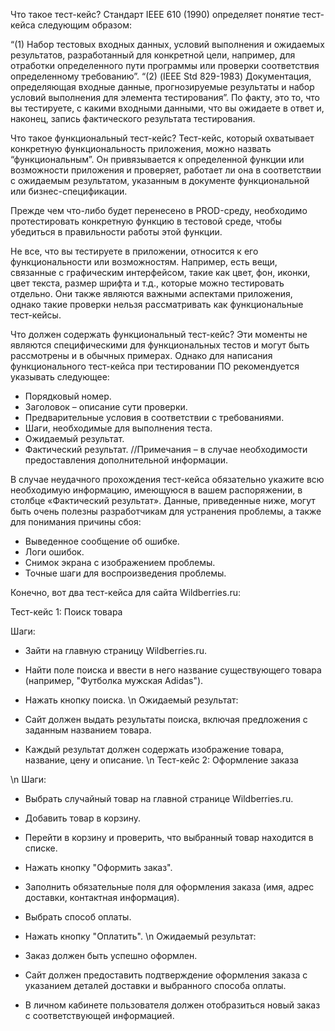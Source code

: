 Что такое тест-кейс?
Стандарт IEEE 610 (1990) определяет понятие тест-кейса следующим образом:

“(1) Набор тестовых входных данных, условий выполнения и ожидаемых результатов, разработанный для конкретной цели, например, для отработки определенного пути программы или проверки соответствия определенному требованию”.
“(2) (IEEE Std 829-1983) Документация, определяющая входные данные, прогнозируемые результаты и набор условий выполнения для элемента тестирования”.
По факту, это то, что вы тестируете, с какими входными данными, что вы ожидаете в ответ и, наконец, запись фактического результата тестирования.

Что такое функциональный тест-кейс?
Тест-кейс, который охватывает конкретную функциональность приложения, можно назвать “функциональным”. Он привязывается к определенной функции или возможности приложения и проверяет, работает ли она в соответствии с ожидаемым результатом, указанным в документе функциональной или бизнес-спецификации.

Прежде чем что-либо будет перенесено в PROD-среду, необходимо протестировать конкретную функцию в тестовой среде, чтобы убедиться в правильности работы этой функции.

Не все, что вы тестируете в приложении, относится к его функциональности или возможностям. Например, есть вещи, связанные с графическим интерфейсом, такие как цвет, фон, иконки, цвет текста, размер шрифта и т.д., которые можно тестировать отдельно. Они также являются важными аспектами приложения, однако такие проверки нельзя рассматривать как функциональные тест-кейсы.

Что должен содержать функциональный тест-кейс?
Эти моменты не являются специфическими для функциональных тестов и могут быть рассмотрены и в обычных примерах. Однако для написания функционального тест-кейса при тестировании ПО рекомендуется указывать следующее:

- Порядковый номер.
- Заголовок – описание сути проверки.
- Предварительные условия в соответствии с требованиями.
- Шаги, необходимые для выполнения теста.
- Ожидаемый результат.
- Фактический результат.
//Примечания – в случае необходимости предоставления дополнительной информации.

В случае неудачного прохождения тест-кейса обязательно укажите всю необходимую информацию, имеющуюся в вашем распоряжении, в столбце «Фактический результат». Данные, приведенные ниже, могут быть очень полезны разработчикам для устранения проблемы, а также для понимания причины сбоя:

- Выведенное сообщение об ошибке.
- Логи ошибок.
- Снимок экрана с изображением проблемы.
- Точные шаги для воспроизведения проблемы.



Конечно, вот два тест-кейса для сайта Wildberries.ru:

Тест-кейс 1: Поиск товара

Шаги:

- Зайти на главную страницу Wildberries.ru.
- Найти поле поиска и ввести в него название существующего товара (например, "Футболка мужская Adidas").
- Нажать кнопку поиска.
\n Ожидаемый результат:

- Сайт должен выдать результаты поиска, включая предложения с заданным названием товара.
- Каждый результат должен содержать изображение товара, название, цену и описание.
\n Тест-кейс 2: Оформление заказа

\n Шаги:

- Выбрать случайный товар на главной странице Wildberries.ru.
- Добавить товар в корзину.
- Перейти в корзину и проверить, что выбранный товар находится в списке.
- Нажать кнопку "Оформить заказ".
- Заполнить обязательные поля для оформления заказа (имя, адрес доставки, контактная информация).
- Выбрать способ оплаты.
- Нажать кнопку "Оплатить".
 \n Ожидаемый результат:

- Заказ должен быть успешно оформлен.
- Сайт должен предоставить подтверждение оформления заказа с указанием деталей доставки и выбранного способа оплаты.
- В личном кабинете пользователя должен отобразиться новый заказ с соответствующей информацией.



